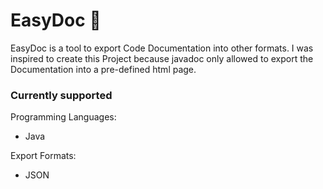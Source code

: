 # EasyDoc :pencil:
EasyDoc is a tool to export Code Documentation into other formats.
I was inspired to create this Project because javadoc only allowed to export the Documentation into a pre-defined html page.

### Currently supported
Programming Languages:
- Java

Export Formats:
- JSON
